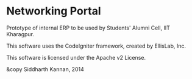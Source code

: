 # Networking Portal

Prototype of internal ERP to be used by Students' Alumni Cell, IIT Kharagpur.

This software uses the CodeIgniter framework, created by EllisLab, Inc.

This software is licensed under the Apache v2 License.

&copy Siddharth Kannan, 2014
